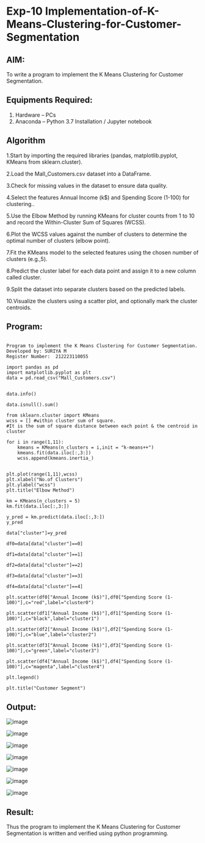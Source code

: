 # Exp-10 Implementation-of-K-Means-Clustering-for-Customer-Segmentation

## AIM:
To write a program to implement the K Means Clustering for Customer Segmentation.

## Equipments Required:
1. Hardware – PCs
2. Anaconda – Python 3.7 Installation / Jupyter notebook

## Algorithm
1.Start by importing the required libraries (pandas, matplotlib.pyplot, KMeans from sklearn.cluster).

2.Load the Mall_Customers.csv dataset into a DataFrame.

3.Check for missing values in the dataset to ensure data quality.

4.Select the features Annual Income (k$) and Spending Score (1-100) for clustering..

5.Use the Elbow Method by running KMeans for cluster counts from 1 to 10 and record the Within-Cluster Sum of Squares (WCSS).

6.Plot the WCSS values against the number of clusters to determine the optimal number of clusters (elbow point).

7.Fit the KMeans model to the selected features using the chosen number of clusters (e.g.,5).

8.Predict the cluster label for each data point and assign it to a new column called cluster.

9.Split the dataset into separate clusters based on the predicted labels.

10.Visualize the clusters using a scatter plot, and optionally mark the cluster centroids. 

## Program:
```

Program to implement the K Means Clustering for Customer Segmentation.
Developed by: SURIYA M
Register Number:  212223110055

```

```
import pandas as pd
import matplotlib.pyplot as plt
data = pd.read_csv("Mall_Customers.csv")


data.info()

data.isnull().sum()

from sklearn.cluster import KMeans
wcss = [] #within cluster sum of square.
#It is the sum of square distance between each point & the centroid in cluster

for i in range(1,11):
    kmeans = KMeans(n_clusters = i,init = "k-means++")
    kmeans.fit(data.iloc[:,3:])
    wcss.append(kmeans.inertia_)


plt.plot(range(1,11),wcss)
plt.xlabel("No.of Clusters")
plt.ylabel("wcss")
plt.title("Elbow Method")

km = KMeans(n_clusters = 5)
km.fit(data.iloc[:,3:])

y_pred = km.predict(data.iloc[:,3:])
y_pred

data["cluster"]=y_pred

df0=data[data["cluster"]==0]

df1=data[data["cluster"]==1]

df2=data[data["cluster"]==2]

df3=data[data["cluster"]==3]

df4=data[data["cluster"]==4]

plt.scatter(df0["Annual Income (k$)"],df0["Spending Score (1-100)"],c="red",label="cluster0")

plt.scatter(df1["Annual Income (k$)"],df1["Spending Score (1-100)"],c="black",label="cluster1")

plt.scatter(df2["Annual Income (k$)"],df2["Spending Score (1-100)"],c="blue",label="cluster2")

plt.scatter(df3["Annual Income (k$)"],df3["Spending Score (1-100)"],c="green",label="cluster3")

plt.scatter(df4["Annual Income (k$)"],df4["Spending Score (1-100)"],c="magenta",label="cluster4")

plt.legend()

plt.title("Customer Segment")
```














## Output:

![image](https://github.com/user-attachments/assets/351ea76a-29bc-4ef3-83e3-b4ab4488d312)


![image](https://github.com/user-attachments/assets/075f9c8e-a194-42f9-96ab-b56a2b407012)


![image](https://github.com/user-attachments/assets/94382957-ff8e-4ec6-a8be-87d540d77fa7)


![image](https://github.com/user-attachments/assets/d3494e72-5e2c-413f-b1a5-9bbd5ef81e55)


![image](https://github.com/user-attachments/assets/7fa64551-a5c9-4ac3-ad85-c029232b3520)


![image](https://github.com/user-attachments/assets/994f9c15-fc21-45cf-b131-3b26cecb797e)

![image](https://github.com/user-attachments/assets/b8ad769d-45fb-4ad0-b28b-1d8b1c7bf8ea)


## Result:
Thus the program to implement the K Means Clustering for Customer Segmentation is written and verified using python programming.
